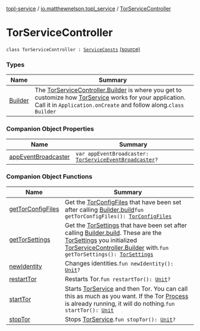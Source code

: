 [topl-service](../../index.md) / [io.matthewnelson.topl_service](../index.md) / [TorServiceController](./index.md)

# TorServiceController

`class TorServiceController : `[`ServiceConsts`](../../io.matthewnelson.topl_service.util/-service-consts/index.md) [(source)](https://github.com/05nelsonm/TorOnionProxyLibrary-Android/blob/master/topl-service/src/main/java/io/matthewnelson/topl_service/TorServiceController.kt#L84)

### Types

| Name | Summary |
|---|---|
| [Builder](-builder/index.md) | The [TorServiceController.Builder](-builder/index.md) is where you get to customize how [TorService](#) works for your application. Call it in `Application.onCreate` and follow along.`class Builder` |

### Companion Object Properties

| Name | Summary |
|---|---|
| [appEventBroadcaster](app-event-broadcaster.md) | `var appEventBroadcaster: `[`TorServiceEventBroadcaster`](../../io.matthewnelson.topl_service.service.components.onionproxy/-tor-service-event-broadcaster/index.md)`?` |

### Companion Object Functions

| Name | Summary |
|---|---|
| [getTorConfigFiles](get-tor-config-files.md) | Get the [TorConfigFiles](../../../topl-core-base/io.matthewnelson.topl_core_base/-tor-config-files/index.md) that have been set after calling [Builder.build](-builder/build.md)`fun getTorConfigFiles(): `[`TorConfigFiles`](../../../topl-core-base/io.matthewnelson.topl_core_base/-tor-config-files/index.md) |
| [getTorSettings](get-tor-settings.md) | Get the [TorSettings](../../../topl-core-base/io.matthewnelson.topl_core_base/-tor-settings/index.md) that have been set after calling [Builder.build](-builder/build.md). These are the [TorSettings](../../../topl-core-base/io.matthewnelson.topl_core_base/-tor-settings/index.md) you initialized [TorServiceController.Builder](-builder/index.md) with.`fun getTorSettings(): `[`TorSettings`](../../../topl-core-base/io.matthewnelson.topl_core_base/-tor-settings/index.md) |
| [newIdentity](new-identity.md) | Changes identities.`fun newIdentity(): `[`Unit`](https://kotlinlang.org/api/latest/jvm/stdlib/kotlin/-unit/index.html)`?` |
| [restartTor](restart-tor.md) | Restarts Tor.`fun restartTor(): `[`Unit`](https://kotlinlang.org/api/latest/jvm/stdlib/kotlin/-unit/index.html)`?` |
| [startTor](start-tor.md) | Starts [TorService](#) and then Tor. You can call this as much as you want. If the Tor [Process](https://docs.oracle.com/javase/6/docs/api/java/lang/Process.html) is already running, it will do nothing.`fun startTor(): `[`Unit`](https://kotlinlang.org/api/latest/jvm/stdlib/kotlin/-unit/index.html) |
| [stopTor](stop-tor.md) | Stops [TorService](#).`fun stopTor(): `[`Unit`](https://kotlinlang.org/api/latest/jvm/stdlib/kotlin/-unit/index.html)`?` |
